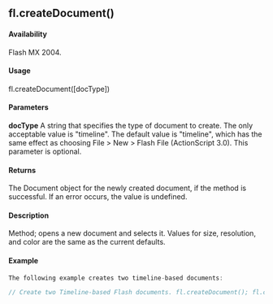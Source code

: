 ## fl.createDocument()

#### Availability

Flash MX 2004.

#### Usage

fl.createDocument([docType])

#### Parameters

**docType** A string that specifies the type of document to create. The only acceptable value is "timeline". The default value is "timeline", which has the same effect as choosing File > New > Flash File (ActionScript 3.0). This parameter is optional.

#### Returns

The Document object for the newly created document, if the method is successful. If an error occurs, the value is
undefined.

#### Description

Method; opens a new document and selects it. Values for size, resolution, and color are the same as the current defaults.

#### Example

```javascript
The following example creates two timeline-based documents:

// Create two Timeline-based Flash documents. fl.createDocument(); fl.createDocument("timeline");

```